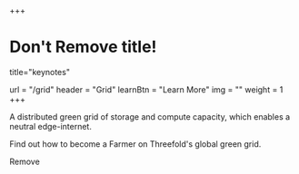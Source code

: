 +++
# Don't Remove title!
title="keynotes"

url = "/grid"
header = "Grid"
learnBtn = "Learn More"
img = ""
weight = 1
+++

A distributed green grid of storage and compute capacity, which enables a neutral edge-internet.

Find out how to become a Farmer on Threefold's global green grid.

Remove
